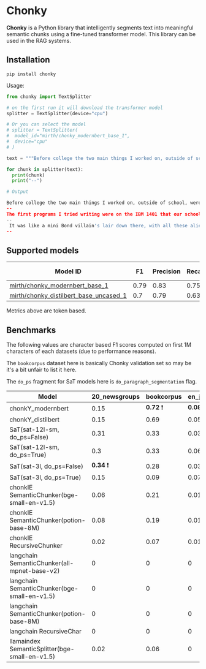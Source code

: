 # Chonky

__Chonky__ is a Python library that intelligently segments text into meaningful semantic chunks using a fine-tuned transformer model. This library can be used in the RAG systems.

## Installation

```
pip install chonky
```

Usage:

```python
from chonky import TextSplitter

# on the first run it will download the transformer model
splitter = TextSplitter(device="cpu")

# Or you can select the model
# splitter = TextSplitter(
#  model_id="mirth/chonky_modernbert_base_1",
#  device="cpu"
# )

text = """Before college the two main things I worked on, outside of school, were writing and programming. I didn't write essays. I wrote what beginning writers were supposed to write then, and probably still are: short stories. My stories were awful. They had hardly any plot, just characters with strong feelings, which I imagined made them deep. The first programs I tried writing were on the IBM 1401 that our school district used for what was then called "data processing." This was in 9th grade, so I was 13 or 14. The school district's 1401 happened to be in the basement of our junior high school, and my friend Rich Draves and I got permission to use it. It was like a mini Bond villain's lair down there, with all these alien-looking machines — CPU, disk drives, printer, card reader — sitting up on a raised floor under bright fluorescent lights."""

for chunk in splitter(text):
  print(chunk)
  print("--")

# Output

Before college the two main things I worked on, outside of school, were writing and programming. I didn't write essays. I wrote what beginning writers were supposed to write then, and probably still are: short stories. My stories were awful. They had hardly any plot, just characters with strong feelings, which I imagined made them deep.
--
The first programs I tried writing were on the IBM 1401 that our school district used for what was then called "data processing." This was in 9th grade, so I was 13 or 14. The school district's 1401 happened to be in the basement of our junior high school, and my friend Rich Draves and I got permission to use it.
--
 It was like a mini Bond villain's lair down there, with all these alien-looking machines — CPU, disk drives, printer, card reader — sitting up on a raised floor under bright fluorescent lights.
--
```

## Supported models

| Model ID    | F1 | Precision | Recall | Accuracy | Seq Length |
| -------- | ------- | ------- | ------- | ------- | ---------- |
| [mirth/chonky_modernbert_base_1](https://huggingface.co/mirth/chonky_modernbert_base_1) | 0.79 | 0.83 | 0.75 | 0.99 | 1024 |
| [mirth/chonky_distilbert_base_uncased_1](https://huggingface.co/mirth/chonky_distilbert_base_uncased_1)  | 0.7 | 0.79 | 0.63 | 0.99 | 512 |

Metrics above are token based.

## Benchmarks

The following values are character based F1 scores computed on first 1M characters of each datasets (due to performance reasons).

The `bookcorpus` dataset here is basically Chonky validation set so may be it's a bit unfair to list it here.

The `do_ps` fragment for SaT models here is `do_paragraph_segmentation` flag.

| Model                                          |   20_newsgroups       |      bookcorpus     |    en_judgements  |   paul_graham    |
|------------------------------------------------|-----------------------|---------------------|-------------------|------------------|
| chonkY_modernbert                              |            0.15       |         __0.72__ ❗ |        __0.08__ ❗ |      __0.63__ ❗ |
| chonkY_distilbert                              |            0.15       |         0.69        |            0.05   |          0.52    |
| SaT(sat-12l-sm, do_ps=False)                   |            0.31       |         0.33        |            0.03   |          0.43    |
| SaT(sat-12l-sm, do_ps=True)                    |            0.3        |         0.33        |            0.06   |          0.42    |
| SaT(sat-3l, do_ps=False)                       |            __0.34__ ❗ |         0.28       |            0.03   |          0.42    |
| SaT(sat-3l, do_ps=True)                        |            0.15       |         0.09        |            0.07   |          0.41    |
| chonkIE SemanticChunker(bge-small-en-v1.5)     |            0.06       |         0.21        |            0.01   |          0.12    |
| chonkIE SemanticChunker(potion-base-8M)        |            0.08       |         0.19        |            0.01   |          0.15    |
| chonkIE RecursiveChunker                       |            0.02       |         0.07        |            0.01   |          0.05    |
| langchain SemanticChunker(all-mpnet-base-v2)   |            0          |         0           |            0      |          0       |
| langchain SemanticChunker(bge-small-en-v1.5)   |            0          |         0           |            0      |          0       |
| langchain SemanticChunker(potion-base-8M)      |            0          |         0           |            0      |          0       |
| langchain RecursiveChar                        |            0          |         0           |            0      |          0       |
| llamaindex SemanticSplitter(bge-small-en-v1.5) |            0.02       |         0.06        |            0      |          0.06    |
